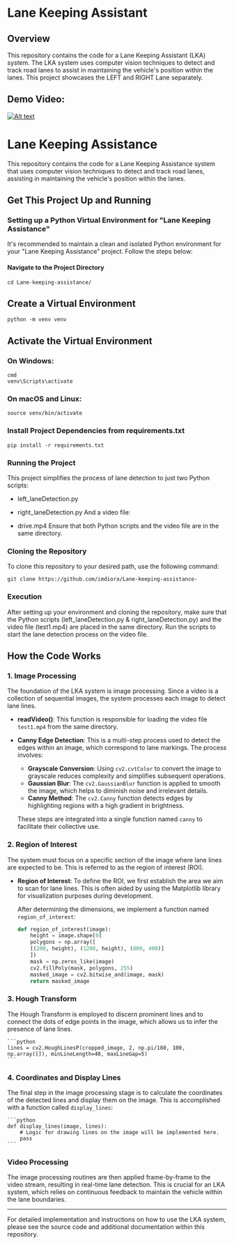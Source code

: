 # Lane Keeping Assistant 

## Overview
This repository contains the code for a Lane Keeping Assistant (LKA) system. The LKA system uses computer vision techniques to detect and track road lanes to assist in maintaining the vehicle's position within the lanes. This project showcases the LEFT and RIGHT Lane separately.

## Demo Video: 
[![Alt text](https://img.youtube.com/vi/foQegbsFQmo/0.jpg)](https://www.youtube.com/watch?v=foQegbsFQmo)

# Lane Keeping Assistance

This repository contains the code for a Lane Keeping Assistance system that uses computer vision techniques to detect and track road lanes, assisting in maintaining the vehicle's position within the lanes.

## Get This Project Up and Running

### Setting up a Python Virtual Environment for "Lane Keeping Assistance"

It's recommended to maintain a clean and isolated Python environment for your "Lane Keeping Assistance" project. Follow the steps below:

#### Navigate to the Project Directory
```
cd Lane-keeping-assistance/
 ```

## Create a Virtual Environment
```
python -m venv venv
```
## Activate the Virtual Environment
### On Windows:

```
cmd
venv\Scripts\activate 
```
### On macOS and Linux:

```
source venv/bin/activate
```
### Install Project Dependencies from requirements.txt

```
pip install -r requirements.txt 
```
### Running the Project
This project simplifies the process of lane detection to just two Python scripts:

- left_laneDetection.py
- right_laneDetection.py
And a video file:

- drive.mp4
Ensure that both Python scripts and the video file are in the same directory.

### Cloning the Repository
To clone this repository to your desired path, use the following command:

```
git clone https://github.com/imdiora/Lane-keeping-assistance-
``` 
### Execution 
After setting up your environment and cloning the repository, make sure that the Python scripts (left_laneDetection.py & right_laneDetection.py) and the video file (test1.mp4) are placed in the same directory. Run the scripts to start the lane detection process on the video file.

## How the Code Works

### 1. Image Processing
The foundation of the LKA system is image processing. Since a video is a collection of sequential images, the system processes each image to detect lane lines.

- **readVideo()**: This function is responsible for loading the video file `test1.mp4` from the same directory.

- **Canny Edge Detection**: This is a multi-step process used to detect the edges within an image, which correspond to lane markings. The process involves:
  - **Grayscale Conversion**: Using `cv2.cvtColor` to convert the image to grayscale reduces complexity and simplifies subsequent operations.
  - **Gaussian Blur**: The `cv2.GaussianBlur` function is applied to smooth the image, which helps to diminish noise and irrelevant details.
  - **Canny Method**: The `cv2.Canny` function detects edges by highlighting regions with a high gradient in brightness.

  These steps are integrated into a single function named `canny` to facilitate their collective use.

### 2. Region of Interest
The system must focus on a specific section of the image where lane lines are expected to be. This is referred to as the region of interest (ROI).

- **Region of Interest**:
  To define the ROI, we first establish the area we aim to scan for lane lines. This is often aided by using the Matplotlib library for visualization purposes during development.
  
  After determining the dimensions, we implement a function named `region_of_interest`:

    ```python
    def region_of_interest(image):
        height = image.shape[0]
        polygons = np.array([
        [(200, height), (1200, height), (800, 400)]
        ])
        mask = np.zeros_like(image)
        cv2.fillPoly(mask, polygons, 255)
        masked_image = cv2.bitwise_and(image, mask)
        return masked_image
    ```

### 3. Hough Transform
The Hough Transform is employed to discern prominent lines and to connect the dots of edge points in the image, which allows us to infer the presence of lane lines.

    ```python
    lines = cv2.HoughLinesP(cropped_image, 2, np.pi/180, 100, np.array([]), minLineLength=40, maxLineGap=5)
    ```

### 4. Coordinates and Display Lines
The final step in the image processing stage is to calculate the coordinates of the detected lines and display them on the image. This is accomplished with a function called `display_lines`:

    ```python
    def display_lines(image, lines):
        # Logic for drawing lines on the image will be implemented here.
        pass
    ```

### Video Processing
The image processing routines are then applied frame-by-frame to the video stream, resulting in real-time lane detection. This is crucial for an LKA system, which relies on continuous feedback to maintain the vehicle within the lane boundaries.

---

For detailed implementation and instructions on how to use the LKA system, please see the source code and additional documentation within this repository.
